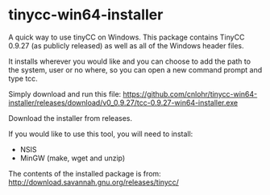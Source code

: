 # tinycc-win64-installer

A quick way to use tinyCC on Windows.  This package contains TinyCC 0.9.27 (as publicly released) as well as all of the Windows header files.

It installs wherever you would like and you can choose to add the path to the system, user or no where, so you can open a new command prompt and type tcc.

Simply download and run this file: https://github.com/cnlohr/tinycc-win64-installer/releases/download/v0_0.9.27/tcc-0.9.27-win64-installer.exe

Download the installer from releases.

If you would like to use this tool, you will need to install:
 * NSIS
 * MinGW (make, wget and unzip)

The contents of the installed package is from:  http://download.savannah.gnu.org/releases/tinycc/
